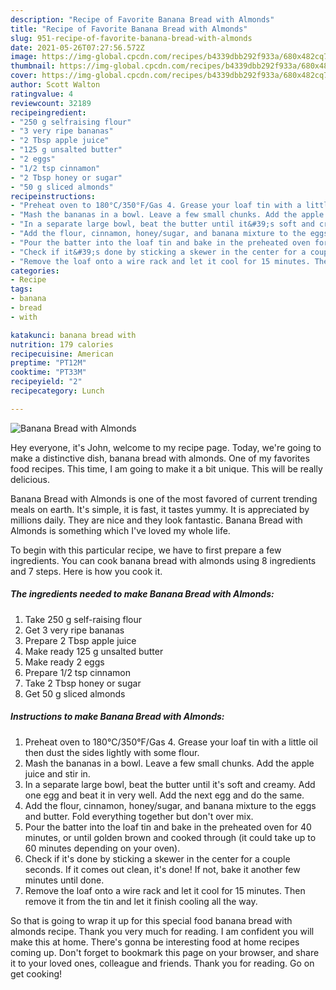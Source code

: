 ```yaml
---
description: "Recipe of Favorite Banana Bread with Almonds"
title: "Recipe of Favorite Banana Bread with Almonds"
slug: 951-recipe-of-favorite-banana-bread-with-almonds
date: 2021-05-26T07:27:56.572Z
image: https://img-global.cpcdn.com/recipes/b4339dbb292f933a/680x482cq70/banana-bread-with-almonds-recipe-main-photo.jpg
thumbnail: https://img-global.cpcdn.com/recipes/b4339dbb292f933a/680x482cq70/banana-bread-with-almonds-recipe-main-photo.jpg
cover: https://img-global.cpcdn.com/recipes/b4339dbb292f933a/680x482cq70/banana-bread-with-almonds-recipe-main-photo.jpg
author: Scott Walton
ratingvalue: 4
reviewcount: 32189
recipeingredient:
- "250 g selfraising flour"
- "3 very ripe bananas"
- "2 Tbsp apple juice"
- "125 g unsalted butter"
- "2 eggs"
- "1/2 tsp cinnamon"
- "2 Tbsp honey or sugar"
- "50 g sliced almonds"
recipeinstructions:
- "Preheat oven to 180°C/350°F/Gas 4. Grease your loaf tin with a little oil then dust the sides lightly with some flour."
- "Mash the bananas in a bowl. Leave a few small chunks. Add the apple juice and stir in."
- "In a separate large bowl, beat the butter until it&#39;s soft and creamy. Add one egg and beat it in very well. Add the next egg and do the same."
- "Add the flour, cinnamon, honey/sugar, and banana mixture to the eggs and butter. Fold everything together but don&#39;t over mix."
- "Pour the batter into the loaf tin and bake in the preheated oven for 40 minutes, or until golden brown and cooked through (it could take up to 60 minutes depending on your oven)."
- "Check if it&#39;s done by sticking a skewer in the center for a couple seconds. If it comes out clean, it&#39;s done! If not, bake it another few minutes until done."
- "Remove the loaf onto a wire rack and let it cool for 15 minutes. Then remove it from the tin and let it finish cooling all the way."
categories:
- Recipe
tags:
- banana
- bread
- with

katakunci: banana bread with 
nutrition: 179 calories
recipecuisine: American
preptime: "PT12M"
cooktime: "PT33M"
recipeyield: "2"
recipecategory: Lunch

---
```



![Banana Bread with Almonds](https://img-global.cpcdn.com/recipes/b4339dbb292f933a/680x482cq70/banana-bread-with-almonds-recipe-main-photo.jpg)

Hey everyone, it's John, welcome to my recipe page. Today, we're going to make a distinctive dish, banana bread with almonds. One of my favorites food recipes. This time, I am going to make it a bit unique. This will be really delicious.

Banana Bread with Almonds is one of the most favored of current trending meals on earth. It's simple, it is fast, it tastes yummy. It is appreciated by millions daily. They are nice and they look fantastic. Banana Bread with Almonds is something which I've loved my whole life.




To begin with this particular recipe, we have to first prepare a few ingredients. You can cook banana bread with almonds using 8 ingredients and 7 steps. Here is how you cook it.

<!--inarticleads1-->

##### The ingredients needed to make Banana Bread with Almonds:

1. Take 250 g self-raising flour
1. Get 3 very ripe bananas
1. Prepare 2 Tbsp apple juice
1. Make ready 125 g unsalted butter
1. Make ready 2 eggs
1. Prepare 1/2 tsp cinnamon
1. Take 2 Tbsp honey or sugar
1. Get 50 g sliced almonds




<!--inarticleads2-->

##### Instructions to make Banana Bread with Almonds:

1. Preheat oven to 180°C/350°F/Gas 4. Grease your loaf tin with a little oil then dust the sides lightly with some flour.
1. Mash the bananas in a bowl. Leave a few small chunks. Add the apple juice and stir in.
1. In a separate large bowl, beat the butter until it&#39;s soft and creamy. Add one egg and beat it in very well. Add the next egg and do the same.
1. Add the flour, cinnamon, honey/sugar, and banana mixture to the eggs and butter. Fold everything together but don&#39;t over mix.
1. Pour the batter into the loaf tin and bake in the preheated oven for 40 minutes, or until golden brown and cooked through (it could take up to 60 minutes depending on your oven).
1. Check if it&#39;s done by sticking a skewer in the center for a couple seconds. If it comes out clean, it&#39;s done! If not, bake it another few minutes until done.
1. Remove the loaf onto a wire rack and let it cool for 15 minutes. Then remove it from the tin and let it finish cooling all the way.




So that is going to wrap it up for this special food banana bread with almonds recipe. Thank you very much for reading. I am confident you will make this at home. There's gonna be interesting food at home recipes coming up. Don't forget to bookmark this page on your browser, and share it to your loved ones, colleague and friends. Thank you for reading. Go on get cooking!
